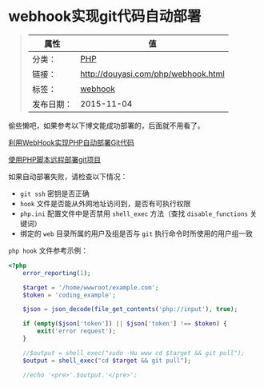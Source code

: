 # webhook实现git代码自动部署

>|  属性  |  值  |
>| ----- | ----- |
>| 分类： | [PHP](http://douyasi.com/category/php/) |
>| 链接： | http://douyasi.com/php/webhook.html |
>| 标签： | [webhook](http://douyasi.com/tag/webhook)  |
>| 发布日期： | 2015-11-04 |

偷些懒吧，如果参考以下博文能成功部署的，后面就不用看了。

[利用WebHook实现PHP自动部署Git代码][1]

[使用PHP脚本远程部署git项目][2]

如果自动部署失败，请检查以下情况：

* `git ssh` 密钥是否正确
* `hook` 文件是否能从外网地址访问到，是否有可执行权限
* `php.ini` 配置文件中是否禁用 `shell_exec` 方法（查找 `disable_functions` 关键词）
* 绑定的 `web` 目录所属的用户及组是否与 `git` 执行命令时所使用的用户组一致



`php hook` 文件参考示例：

```php
<?php
    error_reporting(1);

    $target = '/home/wwwroot/example.com';
    $token = 'coding_example';

    $json = json_decode(file_get_contents('php://input'), true);

    if (empty($json['token']) || $json['token'] !== $token) {
        exit('error request');
    }

    //$output = shell_exec("sudo -Hu www cd $target && git pull");
    $output = shell_exec("cd $target && git pull");

    //echo '<pre>'.$output.'</pre>';
```


  [1]: http://m.aoh.cc/149.html
  [2]: http://overtrue.me/articles/2015/01/how-to-deploy-project-with-git-hook.html